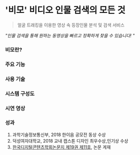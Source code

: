 # '비모' 비디오 인물 검색의 모든 것
> 얼굴 트래킹을 이용한 영상 속 등장인물 분석 및 검색 서비스

   
   *"인물 검색을 통해 원하는 동영상을 빠르고 정확하게 찾을 수 있습니다! "*


### 비모란?



### 주요 기능



### 사용 기술 



### 시스템 구성도



### 시연 영상



### 성과
1. 과학기술정보통신부, 2018 한이음 공모전 동상 수상
2. 덕성여자대학교, 2018 교내 캡스톤 디자인 최우수상,인기상 수상
3. [한국디지털콘텐츠학회논문지 제19권 제11호](http://www.dbpia.co.kr/Journal/ArticleDetail/NODE07567549), 논문 게재
